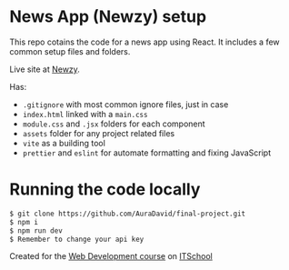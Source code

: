 # News App (Newzy) setup

This repo cotains the code for a news app using React.
It includes a few common setup files and folders.

Live site at [Newzy](https://glittering-mochi-349556.netlify.app/).

Has:

* `.gitignore` with most common ignore files, just in case
* `index.html` linked with a `main.css`
* `module.css` and `.jsx` folders for each component
* `assets` folder for any project related files
* `vite` as a building tool
* `prettier` and `eslint` for automate formatting and fixing JavaScript

# Running the code locally

```sh
$ git clone https://github.com/AuraDavid/final-project.git
$ npm i
$ npm run dev
$ Remember to change your api key
```

Created for the [Web Development course](https://www.itschool.ro/cursuri/curs-web-development-online) on [ITSchool](https://www.itschool.ro/)
